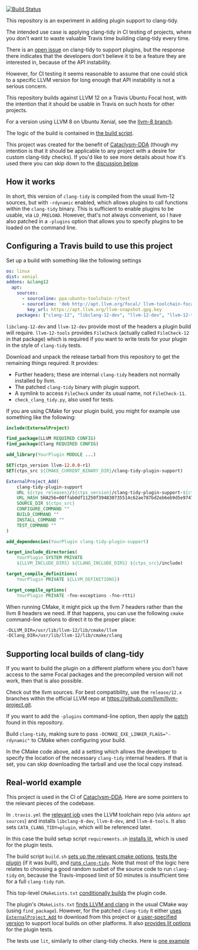 [![Build Status](https://travis-ci.org/jbytheway/clang-tidy-plugin-support.svg?branch=master)](https://travis-ci.org/jbytheway/clang-tidy-plugin-support)

This repository is an experiment in adding plugin support to clang-tidy.

The intended use case is applying clang-tidy in CI testing of projects, where
you don't want to waste valuable Travis time building clang-tidy every time.

There is an [open issue](https://bugs.llvm.org//show_bug.cgi?id=32739) on
clang-tidy to support plugins, but the response there indicates that the
developers don't believe it to be a feature they are interested in, because of
the API instability.

However, for CI testing it seems reasonable to assume that one could stick to a
specific LLVM version for long enough that API instability is not a serious
concern.

This repository builds against LLVM 12 on a Travis Ubuntu Focal host, with the
intention that it should be usable in Travis on such hosts for other projects.

For a version using LLVM 8 on Ubuntu Xenial, see the [llvm-8
branch](https://github.com/jbytheway/clang-tidy-plugin-support/tree/llvm-8).

The logic of the build is contained in [the build script](build.sh).

This project was created for the benefit of
[Cataclysm-DDA](https://github.com/CleverRaven/Cataclysm-DDA) (though my
intention is that it should be applicable to any project with a desire for
custom clang-tidy checks).  If you'd like to see more details about how it's
used there you can skip down to the [discussion below](#real-world-example).

## How it works

In short, this version of `clang-tidy` is compiled from the usual llvm-12
sources, but with `-rdynamic` enabled, which allows plugins to call functions
within the `clang-tidy` binary.  This is sufficient to enable plugins to be
usable, via `LD_PRELOAD`.  However, that's not always convenient, so I have
also patched in a `-plugins` option that allows you to specify plugins to be
loaded on the command line.

## Configuring a Travis build to use this project

Set up a build with something like the following settings

```yaml
os: linux
dist: xenial
addons: &clang12
  apt:
    sources:
      - sourceline: ppa:ubuntu-toolchain-r/test
      - sourceline: 'deb http://apt.llvm.org/focal/ llvm-toolchain-focal-11 main'
        key_url: https://apt.llvm.org/llvm-snapshot.gpg.key
    packages: ["clang-12", "libclang-12-dev", "llvm-12-dev", "llvm-12-tools"]
```

`libclang-12-dev` and `llvm-12-dev` provide most of the headers a plugin build
will require.  `llvm-12-tools` provides `FileCheck` (actually called
`FileCheck-12` in that package) which is required if you want to write tests for
your plugin in the style of `clang-tidy` tests.

Download and unpack the release tarball from this repository to get the
remaining things required.  It provides:
* Further headers; these are internal `clang-tidy` headers not normally
  installed by llvm.
* The patched `clang-tidy` binary with plugin support.
* A symlink to access `FileCheck` under its usual name, not `FileCheck-11`.
* `check_clang_tidy.py`, also used for tests.

If you are using CMake for your plugin build, you might for example use
something like the following:

```cmake
include(ExternalProject)

find_package(LLVM REQUIRED CONFIG)
find_package(Clang REQUIRED CONFIG)

add_library(YourPlugin MODULE ...)

SET(ctps_version llvm-12.0.0-r1)
SET(ctps_src ${CMAKE_CURRENT_BINARY_DIR}/clang-tidy-plugin-support)

ExternalProject_Add(
    clang-tidy-plugin-support
    URL ${ctps_releases}/${ctps_version}/clang-tidy-plugin-support-${ctps_version}.tar.xz
    URL_HASH SHA256=00ffab0df11250f394830735514c62ae787bd2eb6eb9d5e97471206d270c54e2
    SOURCE_DIR ${ctps_src}
    CONFIGURE_COMMAND ""
    BUILD_COMMAND ""
    INSTALL_COMMAND ""
    TEST_COMMAND ""
)

add_dependencies(YourPlugin clang-tidy-plugin-support)

target_include_directories(
    YourPlugin SYSTEM PRIVATE
    ${LLVM_INCLUDE_DIRS} ${CLANG_INCLUDE_DIRS} ${ctps_src}/include)

target_compile_definitions(
    YourPlugin PRIVATE ${LLVM_DEFINITIONS})

target_compile_options(
    YourPlugin PRIVATE -fno-exceptions -fno-rtti)
```

When running CMake, it might pick up the llvm 7 headers rather than the llvm 8
headers we need.  If that happens, you can use the following `cmake`
command-line options to direct it to the proper place:
```sh
-DLLVM_DIR=/usr/lib/llvm-12/lib/cmake/llvm
-DClang_DIR=/usr/lib/llvm-12/lib/cmake/clang
```

## Supporting local builds of clang-tidy

If you want to build the plugin on a different platform where you don't have
access to the same Focal packages and the precompiled version will not work,
then that is also possible.

Check out the llvm sources.  For best compatibility, use the `release/12.x`
branches within the official LLVM repo at
https://github.com/llvm/llvm-project.git.

If you want to add the `-plugins` command-line option, then apply the
[patch](plugin-support.patch) found in this repository.

Build `clang-tidy`, making sure to pass `-DCMAKE_EXE_LINKER_FLAGS="-rdynamic"`
to CMake when configuring your build.

In the CMake code above, add a setting which allows the developer to specify
the location of the necessary `clang-tidy` internal headers.  If that is set,
you can skip downloading the tarball and use the local copy instead.

## Real-world example

This project is used in the CI of
[Cataclysm-DDA](https://github.com/CleverRaven/Cataclysm-DDA).  Here are some
pointers to the relevant pieces of the codebase.

In `.travis.yml` the [relevant
job](https://github.com/CleverRaven/Cataclysm-DDA/blob/146de609cd023dfef63db7913d4180a861343e9d/.travis.yml#L122-L128)
uses the LLVM toolchain repo (via `addons` `apt` `sources`) and installs
`libclang-8-dev`, `llvm-8-dev`, and `llvm-8-tools`.  It also sets
`CATA_CLANG_TIDY=plugin`, which will be referenced later.

In this case the build setup script `requirements.sh` [installs
lit](https://github.com/CleverRaven/Cataclysm-DDA/blob/146de609cd023dfef63db7913d4180a861343e9d/build-scripts/requirements.sh#L32-L34),
which is used for the plugin tests.

The build script `build.sh` [sets up the relevant cmake
options](https://github.com/CleverRaven/Cataclysm-DDA/blob/146de609cd023dfef63db7913d4180a861343e9d/build-scripts/build.sh#L49-L56),
[tests the
plugin](https://github.com/CleverRaven/Cataclysm-DDA/blob/146de609cd023dfef63db7913d4180a861343e9d/build-scripts/build.sh#L70-L83)
(if it was built), and [runs
`clang-tidy`](https://github.com/CleverRaven/Cataclysm-DDA/blob/146de609cd023dfef63db7913d4180a861343e9d/build-scripts/build.sh#L85-L125).
Note that most of the logic here relates to choosing a good random susbet of
the source code to run `clang-tidy` on, because the Travis-imposed limit of 50
minutes is insufficient time for a full `clang-tidy` run.

This top-level `CMakeLists.txt` [conditionally
builds](https://github.com/CleverRaven/Cataclysm-DDA/blob/146de609cd023dfef63db7913d4180a861343e9d/CMakeLists.txt#L349-L351)
the plugin code.

The plugin's `CMakeLists.txt` [finds LLVM and
clang](https://github.com/CleverRaven/Cataclysm-DDA/blob/146de609cd023dfef63db7913d4180a861343e9d/tools/clang-tidy-plugin/CMakeLists.txt#L3-L4)
in the usual CMake way (using `find_package`).  However, for the patched
`clang-tidy` it either [uses
`ExternalProject_Add`](https://github.com/CleverRaven/Cataclysm-DDA/blob/146de609cd023dfef63db7913d4180a861343e9d/tools/clang-tidy-plugin/CMakeLists.txt#L24-L43)
to download from this project or [a user-specified
version](https://github.com/CleverRaven/Cataclysm-DDA/blob/146de609cd023dfef63db7913d4180a861343e9d/tools/clang-tidy-plugin/CMakeLists.txt#L45-L46)
to support local builds on other platforms.  It also [provides lit
options](https://github.com/CleverRaven/Cataclysm-DDA/blob/146de609cd023dfef63db7913d4180a861343e9d/tools/clang-tidy-plugin/CMakeLists.txt#L62)
for the plugin tests.

The tests use `lit`, similarly to other clang-tidy checks.  Here is [one
example](https://github.com/CleverRaven/Cataclysm-DDA/blob/146de609cd023dfef63db7913d4180a861343e9d/tools/clang-tidy-plugin/test/no-long.cpp#L1)
